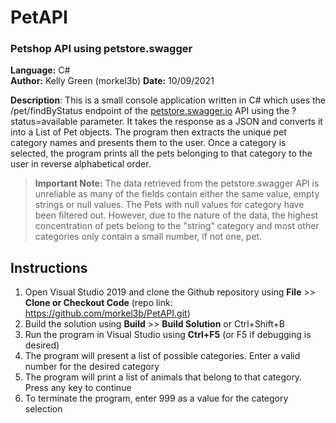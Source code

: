 # PetAPI
### Petshop API using petstore.swagger
**Language:** C#  
**Author:** Kelly Green (morkel3b)
**Date:** 10/09/2021  

**Description**: This is a small console application written in C# which uses the /pet/findByStatus endpoint of the [petstore.swagger.io](https://petstore.swagger.io/) API using the ?status=available parameter. It takes the response as a JSON and converts it into a List of Pet objects. The program then extracts the unique pet category names and presents them to the user. Once a category is selected, the program prints all the pets belonging to that category to the user in reverse alphabetical order.

> **Important Note:** The data retrieved from the petstore.swagger API is unreliable as many of the fields contain either the same value, empty strings or null values. The Pets with null values for category have been filtered out. However, due to the nature of the data, the highest concentration of pets belong to the "string" category and most other categories only contain a small number, if not one, pet.

## Instructions

1. Open Visual Studio 2019 and clone the Github repository using **File** >> **Clone or Checkout Code** (repo link: https://github.com/morkel3b/PetAPI.git)
2. Build the solution using **Build** >> **Build Solution** or Ctrl+Shift+B
3. Run the program in Visual Studio using **Ctrl+F5** (or F5 if debugging is desired)
4. The program will present a list of possible categories.  Enter a valid number for the desired category
5. The program will print a list of animals that belong to that category. Press any key to continue
6. To terminate the program, enter 999 as a value for the category selection
